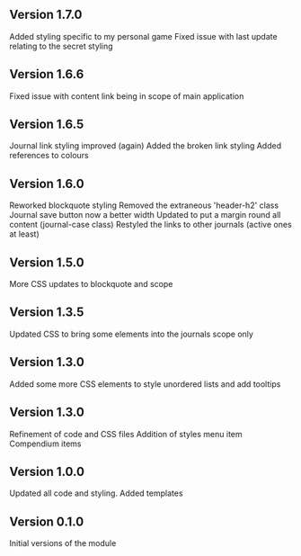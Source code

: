 ## Version 1.7.0

Added styling specific to my personal game
Fixed issue with last update relating to the secret styling

## Version 1.6.6

Fixed issue with content link being in scope of main application

## Version 1.6.5

Journal link styling improved (again)
Added the broken link styling
Added references to colours

## Version 1.6.0

Reworked blockquote styling
Removed the extraneous 'header-h2' class
Journal save button now a better width
Updated to put a margin round all content (journal-case class)
Restyled the links to other journals (active ones at least)

## Version 1.5.0

More CSS updates to blockquote and scope

## Version 1.3.5

Updated CSS to bring some elements into the journals scope only

## Version 1.3.0

Added some more CSS elements to style unordered lists and add tooltips

## Version 1.3.0

Refinement of code and CSS files
Addition of styles menu item
Compendium items

## Version 1.0.0

Updated all code and styling.
Added templates

## Version 0.1.0

Initial versions of the module